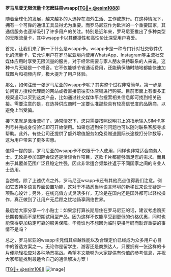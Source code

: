 **罗马尼亚无限流量卡怎麽註冊wsapp[[TG💪+ @esim1088](https://t.me/s/esim1088)]**

随着全球化的发展，越来越多的人选择在海外生活、工作或旅行。在这种情况下，拥有一个可靠的通讯工具显得尤为重要。而罗马尼亚作为欧洲的一个重要国家，其通信服务也逐渐吸引了许多用户的关注。特别是近年来，罗马尼亚推出了多种类型的无限流量卡，其中wsapp卡以其便捷性和高性价比深受用户喜爱。

首先，让我们来了解一下什么是wsapp卡。wsapp卡是一种专门针对社交软件优化的流量卡，它允许用户在罗马尼亚境内使用WhatsApp、Instagram等主流社交媒体应用时享受无限流量的服务。对于经常需要与家人朋友保持联系的人来说，这种卡片无疑是一个福音。它不仅能够节省通话费用，还能确保随时随地都能快速加载图片和视频内容，极大提升了用户体验。

那么，如何注册一张罗马尼亚的wsapp卡呢？其实整个过程非常简单。第一步是访问官方授权代理商的网站或者直接前往实体店铺进行购买。目前市面上有很多正规渠道可以买到这类产品，比如通过社交媒体平台搜索相关信息即可找到相关链接。需要注意的是，在选择供应商时一定要认准那些具有较高信誉度的品牌商，以避免上当受骗。

接下来就是激活流程了。通常情况下，您只需要按照说明书上的指示输入SIM卡序列号并完成身份验证即可开始使用。如果您遇到任何问题也可以随时联系客服寻求帮助。此外，有些公司还提供了额外增值服务如免费赠送国际长途拨打分钟数等，这为用户带来了更多实惠。

值得一提的是，罗马尼亚的wsapp卡不仅限于个人使用，同样也非常适合商务人士。无论是参加国际会议还是洽谈合作项目，这款卡片都能够满足您的需求。而且由于其覆盖范围广泛且稳定性强，因此非常适合频繁往返于不同国家之间的专业人士选用。

当然啦，除了上述优点之外，罗马尼亚wsapp卡还有其他亮点值得我们注意。例如它支持多语言界面设置功能，这对于不熟悉当地语言环境的新移民来说无疑是一项贴心设计；另外，在线充值方式灵活多样，无论是在国内还是国外都可以轻松操作，真正做到了让用户无后顾之忧地畅享网络世界。

最后给大家分享一个小贴士：如果您打算长期居住在罗马尼亚的话，建议考虑购买长期套餐而不是短期试用型产品。因为这样不仅能享受到更低的价格优惠，同时也能获得更加稳定可靠的服务保障。毕竟谁也不想因为临时更换号码而耽误重要的事情不是吗？

总之，罗马尼亚的wsapp卡凭借其卓越性能以及合理定价已经成为众多用户心目中的首选方案之一。无论你是留学生、游客还是商旅达人，只要拥有一张这样的卡片便能轻松应对各种场景挑战。希望本文能够为大家提供有价值的参考信息，并祝大家都能找到最适合自己的通信解决方案！

[[TG💪+ @esim1088](https://t.me/s/esim1088) ![Image](https://i.postimg.cc/4NQfJmqS/Snipaste-2025-05-13-00-14-12.png)]